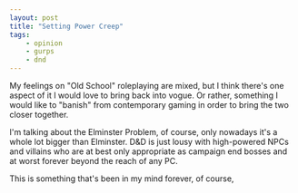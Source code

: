 ```yaml
---
layout: post
title: "Setting Power Creep"
tags:
    - opinion
    - gurps
    - dnd
---
```


My feelings on "Old School" roleplaying are mixed, but I think there's one
aspect of it I would love to bring back into vogue. Or rather, something I would
like to "banish" from contemporary gaming in order to bring the two closer
together.

I'm talking about the Elminster Problem, of course, only nowadays it's a whole
lot bigger than Elminster. D&D is just lousy with high-powered NPCs and villains
who are at best only appropriate as campaign end bosses and at worst forever
beyond the reach of any PC.

This is something that's been in my mind forever, of course,
